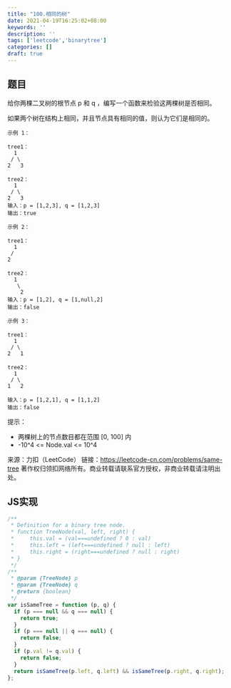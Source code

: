 ```yaml
---
title: "100.相同的树"
date: 2021-04-19T16:25:02+08:00
keywords: ''
description: ''
tags: ['leetcode','binarytree']
categories: []
draft: true
---
```


## 题目

给你两棵二叉树的根节点 p 和 q ，编写一个函数来检验这两棵树是否相同。

如果两个树在结构上相同，并且节点具有相同的值，则认为它们是相同的。

```
示例 1：

tree1：
  1
 / \ 
2   3

tree2：
  1
 / \ 
2   3
输入：p = [1,2,3], q = [1,2,3]
输出：true

示例 2：

tree1：
  1
 /  
2   

tree2：
  1
   \ 
    2
输入：p = [1,2], q = [1,null,2]
输出：false

示例 3：

tree1：
  1
 / \ 
2   1

tree2：
  1
 / \ 
1   2

输入：p = [1,2,1], q = [1,1,2]
输出：false
```

提示：

- 两棵树上的节点数目都在范围 [0, 100] 内
- -10^4 <= Node.val <= 10^4

来源：力扣（LeetCode）
链接：https://leetcode-cn.com/problems/same-tree
著作权归领扣网络所有。商业转载请联系官方授权，非商业转载请注明出处。


## JS实现

```javascript
/**
 * Definition for a binary tree node.
 * function TreeNode(val, left, right) {
 *     this.val = (val===undefined ? 0 : val)
 *     this.left = (left===undefined ? null : left)
 *     this.right = (right===undefined ? null : right)
 * }
 */
/**
 * @param {TreeNode} p
 * @param {TreeNode} q
 * @return {boolean}
 */
var isSameTree = function (p, q) {
  if (p === null && q === null) {
    return true;
  }
  if (p === null || q === null) {
    return false;
  }
  if (p.val != q.val) {
    return false;
  }
  return isSameTree(p.left, q.left) && isSameTree(p.right, q.right);
};
```
